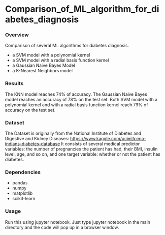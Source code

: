 # Comparison_of_ML_algorithm_for_diabetes_diagnosis

### Overview

Comparison of several ML algorithms for diabetes diagnosis.

- a SVM model with a polynomial kernel
- a SVM model with a radial basis function kernel
- a Gaussian Naive Bayes Model
- a K-Nearest Neighbors model

### Results

The KNN model reaches 74% of accuracy.
The Gaussian Naive Bayes model reaches an accuracy of 78% on the test set.
Both SVM model with a polynomial kernel and with a radial basis function kernel reach 79% of accuracy on the test set.

### Dataset

The Dataset is originally from the National Institute of Diabetes and Digestive and Kidney Diseases: https://www.kaggle.com/uciml/pima-indians-diabetes-database
It consists of several medical predictor variables: the number of pregnancies the patient has had, their BMI, insulin level, age, and so on, and one target variable: whether or not the patient has diabetes.

### Dependencies

- pandas
- numpy
- matplotlib
- scikit-learn

### Usage

Run this using jupyter notebook. Just type jupyter notebook in the main directory and the code will pop up in a browser window.
